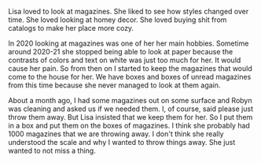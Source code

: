 Lisa loved to look at magazines. She liked to see how styles changed over time. She loved looking at homey decor. She loved buying shit from catalogs to make her place more cozy. 

In 2020 looking at magazines was one of her her main hobbies. Sometime around 2020-21 she stopped being able to look at paper because the contrasts of colors and text on white was just too much for her. It would cause her pain. So from then on I started to keep the magazines that would come to the house for her. We have boxes and boxes of unread magazines from this time because she never managed to look at them again. 

About a month ago, I had some magazines out on some surface and Robyn was cleaning and asked us if we needed them. I, of course, said please just throw them away. But Lisa insisted that we keep them for her. So I put them in a box and put them on the boxes of magazines. I think she probably had 1000 magazines that we are throwing away. I don't think she really understood the scale and why I wanted to throw things away. She just wanted to not miss a thing.
